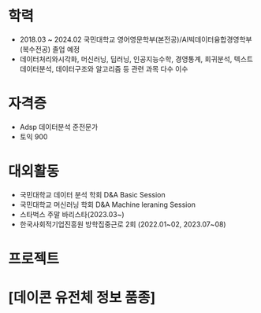 # 학력
  - 2018.03 ~ 2024.02 국민대학교 영어영문학부(본전공)/AI빅데이터융합경영학부(복수전공) 졸업 예정 
  - 데이터처리와시각화, 머신러닝, 딥러닝, 인공지능수학, 경영통계, 회귀분석, 텍스트데이터분석, 데이터구조와 알고리즘 등 관련 과목 다수 이수

# 자격증
  - Adsp 데이터분석 준전문가
  - 토익 900

# 대외활동
  - 국민대학교 데이터 분석 학회 D&A Basic Session
  - 국민대학교 머신러닝 학회 D&A Machine leraning Session
  - 스타벅스 주말 바리스타(2023.03~)
  - 한국사회적기업진흥원 방학집중근로 2회 (2022.01~02, 2023.07~08)

# 프로젝트
  # [데이콘 유전체 정보 품종]  
